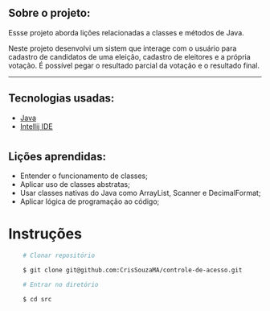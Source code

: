 ## Sobre o projeto:

Essse projeto aborda lições relacionadas a classes e métodos de Java.

Neste projeto desenvolvi um sistem que interage com o usuário para cadastro de candidatos de uma eleição, cadastro de eleitores e a própria votação.
É possível pegar o resultado parcial da votação e o resultado final.

---

## Tecnologias usadas:
- [Java](https://docs.oracle.com/en/java/)
- [Intellij IDE](https://www.jetbrains.com/pt-br/idea/download/#section=linux)
#

## Lições aprendidas:
 - Entender o funcionamento de classes;
 - Aplicar uso de classes abstratas;
 - Usar classes nativas do Java como ArrayList, Scanner e DecimalFormat;
 - Aplicar lógica de programação ao código; 
#

# Instruções

```bash
    # Clonar repositório

    $ git clone git@github.com:CrisSouzaMA/controle-de-acesso.git

    # Entrar no diretório

    $ cd src

```

<br>
<br>
<br>
